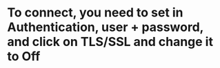 # To connect, you need to set in Authentication, user + password, and click on TLS/SSL and change it to Off
